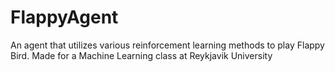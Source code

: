 # FlappyAgent
An agent that utilizes various reinforcement learning methods to play Flappy Bird.
Made for a Machine Learning class at Reykjavik University
